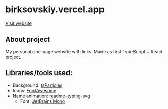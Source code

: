 # birksovskiy.vercel.app
[Visit website](https://birksovskiy.vercel.app/)

## About project
My personal one-page website with links. Made as first TypeScript + React project.

## Libraries/tools used:

 - Background: [tsParticles](https://particles.js.org/)
 - Icons: [FontAwesome](https://fontawesome.com/)
 - Name animation: [readme-typing-svg](https://github.com/DenverCoder1/readme-typing-svg)
    - Font: [JetBrains Mono](https://www.jetbrains.com/lp/mono/)
